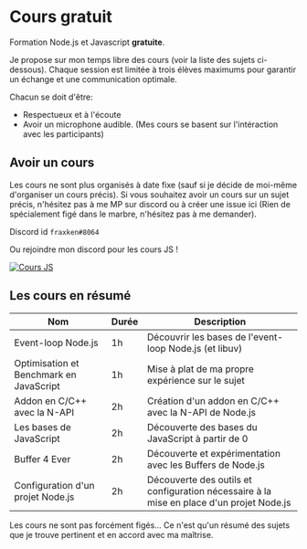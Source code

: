 # Cours gratuit
Formation Node.js et Javascript **gratuite**.

Je propose sur mon temps libre des cours (voir la liste des sujets ci-dessous). Chaque session est limitée à trois élèves maximums pour garantir un échange et une communication optimale.

Chacun se doit d'être:

- Respectueux et à l'écoute 
- Avoir un microphone audible. (Mes cours se basent sur l'intéraction avec les participants)

## Avoir un cours

Les cours ne sont plus organisés à date fixe (sauf si je décide de moi-même d'organiser un cours précis). Si vous souhaitez avoir un cours sur un sujet précis, n'hésitez pas à me MP sur discord ou à créer une issue ici (Rien de spécialement figé dans le marbre, n'hésitez pas à me demander).

Discord id `fraxken#8064`

Ou rejoindre mon discord pour les cours JS !

[![Cours JS](https://discordapp.com/api/guilds/640183220452720650/embed.png?style=banner2)](https://discord.gg/wzezybn)

## Les cours en résumé

| Nom | Durée | Description |
| --- | --- | --- |
| Event-loop Node.js | 1h | Découvrir les bases de l'event-loop Node.js (et libuv) |
| Optimisation et Benchmark en JavaScript | 1h | Mise à plat de ma propre expérience sur le sujet |
| Addon en C/C++ avec la N-API | 2h | Création d'un addon en C/C++ avec la N-API de Node.js |
| Les bases de JavaScript | 2h | Découverte des bases du JavaScript à partir de 0 |
| Buffer 4 Ever | 2h | Découverte et expérimentation avec les Buffers de Node.js |
| Configuration d'un projet Node.js | 2h | Découverte des outils et configuration nécessaire à la mise en place d'un projet Node.js |

Les cours ne sont pas forcément figés... Ce n'est qu'un résumé des sujets que je trouve pertinent et en accord avec ma maîtrise.
